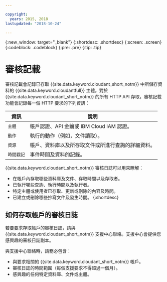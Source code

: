 ```yaml
---

copyright:
  years: 2015, 2018
lastupdated: "2018-10-24"

---
```


{:new_window: target="_blank"}
{:shortdesc: .shortdesc}
{:screen: .screen}
{:codeblock: .codeblock}
{:pre: .pre}
{:tip: .tip}

<!-- Acrolinx: 2017-05-10 -->

# 審核記載


審核記載會記錄已存取 {{site.data.keyword.cloudant_short_notm}} 中所儲存資料的 {{site.data.keyword.cloudantfull}} 主體。對於 {{site.data.keyword.cloudant_short_notm}} 的所有 HTTP API 存取，審核記載功能會記錄每一個 HTTP 要求的下列資訊：

資訊        | 說明
------------|------------
`主體` | 帳戶認證、API 金鑰或 IBM Cloud IAM 認證。
`動作` | 執行的動作（例如，文件讀取）。
`資源` | 帳戶、資料庫以及所存取文件或所進行查詢的詳細資料。
`時間戳記` |事件時間及資料的記錄。

{{site.data.keyword.cloudant_short_notm}} 審核日誌可以用來瞭解：

- 在帳戶內存取哪些資料庫及文件、存取時間以及存取者。
- 已執行哪些查詢、執行時間以及執行者。
- 特定主體或使用者已存取、更新或刪除的內容及時間。
- 已建立或刪除哪些抄寫文件及發生時間。
{:shortdesc}

## 如何存取帳戶的審核日誌

若要要求存取帳戶的審核日誌，請與 {{site.data.keyword.cloudant_short_notm}} 支援中心聯絡。支援中心會提供您感興趣的審核日誌副本。

與支援中心聯絡時，請務必包含：

- 與要求相關的 {{site.data.keyword.cloudant_short_notm}} 帳戶。
- 審核日誌的時間範圍（每個支援要求不得超過一個月）。
- 感興趣的任何特定資料庫、文件或主體。
